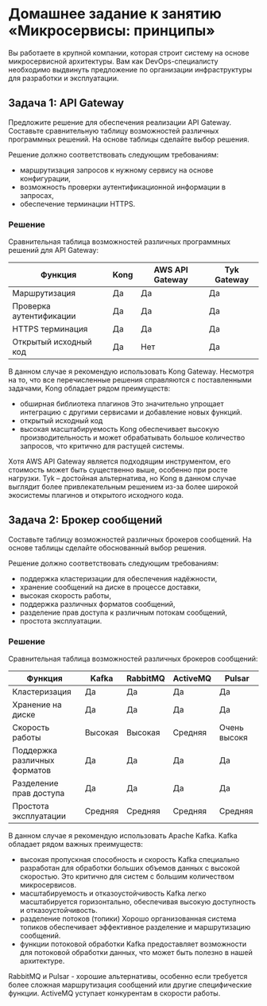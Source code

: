 # Домашнее задание к занятию «Микросервисы: принципы»

Вы работаете в крупной компании, которая строит систему на основе микросервисной архитектуры. Вам как DevOps-специалисту необходимо выдвинуть предложение по организации инфраструктуры для разработки и эксплуатации.

## Задача 1: API Gateway

Предложите решение для обеспечения реализации API Gateway. Составьте сравнительную таблицу возможностей различных программных решений. На основе таблицы сделайте выбор решения.

Решение должно соответствовать следующим требованиям:

- маршрутизация запросов к нужному сервису на основе конфигурации,
- возможность проверки аутентификационной информации в запросах,
- обеспечение терминации HTTPS.

### Решение

Сравнительная таблица возможностей различных программных решений для API Gateway:

| Функция | Kong | AWS API Gateway | Tyk Gateway |
| ------- | ------- | ------- | ------- |
| Маршрутизация | Да | Да | Да |
| Проверка аутентификации | Да | Да | Да |
| HTTPS терминация | Да | Да | Да |
| Открытый исходный код | Да | Нет | Да |

В данном случае я рекомендую использовать Kong Gateway. Несмотря на то, что все перечисленные решения справляются с поставленными задачами, Kong обладает рядом преимуществ:

- обширная библиотека плагинов
Это значительно упрощает интеграцию с другими сервисами и добавление новых функций.
- открытый исходный код
- высокая масштабируемость
Kong обеспечивает высокую производительность и может обрабатывать большое количество запросов, что критично для растущей системы.

Хотя AWS API Gateway является подходящим инструментом, его стоимость может быть существенно выше, особенно при росте нагрузки. Tyk – достойная альтернатива, но Kong в данном случае выглядит более привлекательным решением из-за более широкой экосистемы плагинов и открытого исходного кода.

## Задача 2: Брокер сообщений

Составьте таблицу возможностей различных брокеров сообщений. На основе таблицы сделайте обоснованный выбор решения.

Решение должно соответствовать следующим требованиям:
- поддержка кластеризации для обеспечения надёжности,
- хранение сообщений на диске в процессе доставки,
- высокая скорость работы,
- поддержка различных форматов сообщений,
- разделение прав доступа к различным потокам сообщений,
- простота эксплуатации.

### Решение

Сравнительная таблица возможностей различных брокеров сообщений:

| Функция | Kafka | RabbitMQ | ActiveMQ | Pulsar |
| ------- | ------- | ------- | ------- | ------- |
| Кластеризация | Да | Да | Да | Да |
| Хранение на диске | Да | Да | Да | Да | 
| Скорость работы | Высокая | Высокая | Средняя | Очень высокя | 
| Поддержка различных форматов | Да | Да | Да | Да | 
| Разделение прав доступа | Да | Да | Да | Да |
| Простота эксплуатации | Средняя | Средняя | Средняя | Средняя |

В данном случае я рекомендую использовать Apache Kafka. Kafka обладает рядом важных преимуществ:
- высокая пропускная способность и скорость
Kafka специально разработан для обработки больших объемов данных с высокой скоростью. Это критично для систем с большим количеством микросервисов.
- масштабируемость и отказоустойчивость
Kafka легко масштабируется горизонтально, обеспечивая высокую доступность и отказоустойчивость.
- разделение потоков (топики)
Хорошо организованная система топиков обеспечивает эффективное разделение и маршрутизацию сообщений.
- функции потоковой обработки
Kafka предоставляет возможности для потоковой обработки данных, что может быть полезно в нашей архитектуре.

RabbitMQ и Pulsar - хорошие альтернативы, особенно если требуется более сложная маршрутизация сообщений или другие специфические функции. ActiveMQ уступает конкурентам в скорости работы.
